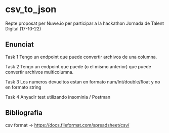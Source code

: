 # csv_to_json
Repte proposat per Nuwe.io per participar a la hackathon Jornada de Talent Digital (17-10-22)

## Enunciat
Task 1
Tengo un endpoint que puede convertir archivos de una columna.

Task 2
Tengo un endpoint que puede (o el mismo anterior) que puede convertir archivos multicolumna.

Task 3 
Los numeros devueltos estan en formato num/Int/double/float y no en formato string

Task 4
Anyadir test utilizando insominia / Postman

## Bibliografia

csv format -> https://docs.fileformat.com/spreadsheet/csv/

